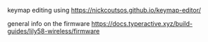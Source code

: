 keymap editing using https://nickcoutsos.github.io/keymap-editor/

general info on the firmware https://docs.typeractive.xyz/build-guides/lily58-wireless/firmware
